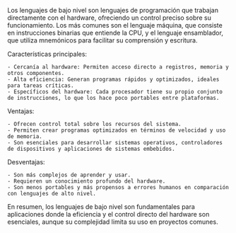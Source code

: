 Los lenguajes de bajo nivel son lenguajes de programación que trabajan directamente con el hardware, ofreciendo un control preciso sobre su funcionamiento. Los más comunes son el lenguaje máquina, que consiste en instrucciones binarias que entiende la CPU, y el lenguaje ensamblador, que utiliza mnemónicos para facilitar su comprensión y escritura.

Características principales:

	- Cercanía al hardware: Permiten acceso directo a registros, memoria y otros componentes.
	- Alta eficiencia: Generan programas rápidos y optimizados, ideales para tareas críticas.
	- Específicos del hardware: Cada procesador tiene su propio conjunto de instrucciones, lo que los hace poco portables entre plataformas.

Ventajas:

	- Ofrecen control total sobre los recursos del sistema.
	- Permiten crear programas optimizados en términos de velocidad y uso de memoria.
	- Son esenciales para desarrollar sistemas operativos, controladores de dispositivos y aplicaciones de sistemas embebidos.

Desventajas:

	- Son más complejos de aprender y usar.
	- Requieren un conocimiento profundo del hardware.
	- Son menos portables y más propensos a errores humanos en comparación con lenguajes de alto nivel.

En resumen, los lenguajes de bajo nivel son fundamentales para aplicaciones donde la eficiencia y el control directo del hardware son esenciales, aunque su complejidad limita su uso en proyectos comunes.